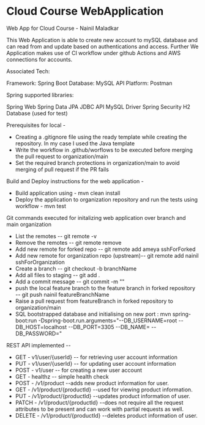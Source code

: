 # Cloud Course WebApplication 
 Web App for Cloud Course - Nainil Maladkar

 This Web Application is able to create new account to mySQL database and can read from and update based on authentications and access.
Further We Application makes use of CI workflow under github Actions and AWS connections for accounts.

Associated Tech:

Framework: Spring Boot 
Database: MySQL
API Platform: Postman


Spring supported libraries:

Spring Web
Spring Data JPA
JDBC API
MySQL Driver
Spring Security
H2 Database (used for test) 


Prerequisites for local -
* Creating a .gitignore file using the ready template while creating the repository. In my case I used the Java template
* Write the workflow in .github/worflows to be executed before merging the pull request to organization/main
* Set the required branch protections in organization/main to avoid merging of pull request if the PR fails

Build and Deploy instructions for the web application -

* Build application using - mvn clean install
* Deploy the application to organization repository and run the tests using workflow - mvn test

Git commands executed for initalizing web application over branch and main organization

* List the remotes -- git remote -v
* Remove the remotes -- git remote remove
* Add new remote for forked repo -- git remote add ameya sshForForked
* Add new remote for organization repo (upstream)-- git remote add nainil sshForOrganization
* Create a branch -- git checkout -b branchName
* Add all files to staging -- git add .
* Add a commit message -- git commit -m ""
* push the local feature branch to the feature branch in forked repository -- git push nainil featureBranchName
* Raise a pull request from featureBranch in forked repository to organization/main
* SQL bootstrapped database and initialising on new port : mvn spring-boot:run -Dspring-boot.run.arguments="--DB_USERNAME=root --DB_HOST=localhost --DB_PORT=3305 --DB_NAME= --DB_PASSWORD="

REST API implemented --
* GET - v1/user/{userId} -- for retrieving user account information
* PUT - v1/user/{userId} -- for updating user account information
* POST - v1/user -- for creating a new user account
* GET - healthz -- simple health check
* POST - /v1/product --adds new product information for user.
* GET - /v1/product/{productId} --used for viewing product information.
* PUT - /v1/product/{productId} --updates product information of user.
* PATCH - /v1/product/{productId} --does not require all the request attributes to be present and can work with partial requests as well.
* DELETE - /v1/product/{productId} --deletes product information of user.

